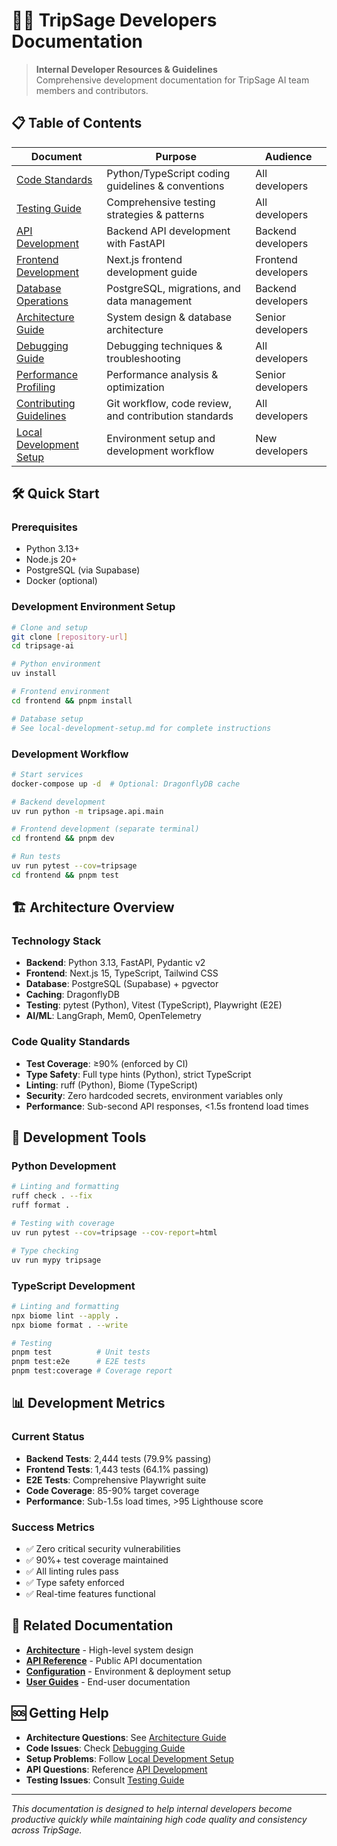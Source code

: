 # 👨‍💻 TripSage Developers Documentation

> **Internal Developer Resources & Guidelines**  
> Comprehensive development documentation for TripSage AI team members and contributors.

## 📋 Table of Contents

| Document | Purpose | Audience |
|----------|---------|----------|
| [Code Standards](code-standards.md) | Python/TypeScript coding guidelines & conventions | All developers |
| [Testing Guide](testing-guide.md) | Comprehensive testing strategies & patterns | All developers |
| [API Development](api-development.md) | Backend API development with FastAPI | Backend developers |
| [Frontend Development](frontend-development.md) | Next.js frontend development guide | Frontend developers |
| [Database Operations](database-operations.md) | PostgreSQL, migrations, and data management | Backend developers |
| [Architecture Guide](architecture-guide.md) | System design & database architecture | Senior developers |
| [Debugging Guide](debugging-guide.md) | Debugging techniques & troubleshooting | All developers |
| [Performance Profiling](performance-profiling.md) | Performance analysis & optimization | Senior developers |
| [Contributing Guidelines](contributing-guidelines.md) | Git workflow, code review, and contribution standards | All developers |
| [Local Development Setup](local-development-setup.md) | Environment setup and development workflow | New developers |

## 🛠️ Quick Start

### **Prerequisites**

- Python 3.13+
- Node.js 20+
- PostgreSQL (via Supabase)
- Docker (optional)

### **Development Environment Setup**

```bash
# Clone and setup
git clone [repository-url]
cd tripsage-ai

# Python environment
uv install

# Frontend environment  
cd frontend && pnpm install

# Database setup
# See local-development-setup.md for complete instructions
```

### **Development Workflow**

```bash
# Start services
docker-compose up -d  # Optional: DragonflyDB cache

# Backend development
uv run python -m tripsage.api.main

# Frontend development (separate terminal)
cd frontend && pnpm dev

# Run tests
uv run pytest --cov=tripsage
cd frontend && pnpm test
```

## 🏗️ Architecture Overview

### **Technology Stack**

- **Backend**: Python 3.13, FastAPI, Pydantic v2
- **Frontend**: Next.js 15, TypeScript, Tailwind CSS  
- **Database**: PostgreSQL (Supabase) + pgvector
- **Caching**: DragonflyDB
- **Testing**: pytest (Python), Vitest (TypeScript), Playwright (E2E)
- **AI/ML**: LangGraph, Mem0, OpenTelemetry

### **Code Quality Standards**

- **Test Coverage**: ≥90% (enforced by CI)
- **Type Safety**: Full type hints (Python), strict TypeScript
- **Linting**: ruff (Python), Biome (TypeScript)
- **Security**: Zero hardcoded secrets, environment variables only
- **Performance**: Sub-second API responses, <1.5s frontend load times

## 🔧 Development Tools

### **Python Development**

```bash
# Linting and formatting
ruff check . --fix
ruff format .

# Testing with coverage
uv run pytest --cov=tripsage --cov-report=html

# Type checking
uv run mypy tripsage
```

### **TypeScript Development**

```bash
# Linting and formatting
npx biome lint --apply .
npx biome format . --write

# Testing
pnpm test          # Unit tests
pnpm test:e2e      # E2E tests
pnpm test:coverage # Coverage report
```

## 📊 Development Metrics

### **Current Status**

- **Backend Tests**: 2,444 tests (79.9% passing)
- **Frontend Tests**: 1,443 tests (64.1% passing)  
- **E2E Tests**: Comprehensive Playwright suite
- **Code Coverage**: 85-90% target coverage
- **Performance**: Sub-1.5s load times, >95 Lighthouse score

### **Success Metrics**

- ✅ Zero critical security vulnerabilities
- ✅ 90%+ test coverage maintained
- ✅ All linting rules pass
- ✅ Type safety enforced
- ✅ Real-time features functional

## 🔗 Related Documentation

- **[Architecture](../03_ARCHITECTURE/README.md)** - High-level system design
- **[API Reference](../06_API_REFERENCE/README.md)** - Public API documentation  
- **[Configuration](../07_CONFIGURATION/README.md)** - Environment & deployment setup
- **[User Guides](../08_USER_GUIDES/README.md)** - End-user documentation

## 🆘 Getting Help

- **Architecture Questions**: See [Architecture Guide](architecture-guide.md)
- **Code Issues**: Check [Debugging Guide](debugging-guide.md)
- **Setup Problems**: Follow [Local Development Setup](local-development-setup.md)
- **API Questions**: Reference [API Development](api-development.md)
- **Testing Issues**: Consult [Testing Guide](testing-guide.md)

---

*This documentation is designed to help internal developers become productive quickly while maintaining high code quality and consistency across TripSage.*
